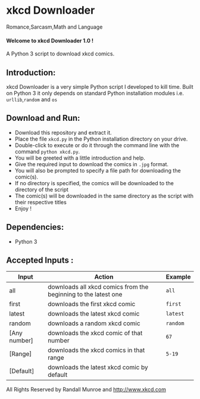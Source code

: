 xkcd Downloader
===============

Romance,Sarcasm,Math and Language

<h4>Welcome to xkcd Downloader 1.0 !</h4>
A Python 3 script to download xkcd comics.

<h2>Introduction:</h2>
xkcd Downloader is a very simple Python script I developed to kill time. Built on Python 3 it only depends on standard Python installation modules i.e. <code>urllib</code>,<code>random</code> and <code>os</code>
<h2>Download and Run:</h2>
<ul>
<li>Download this repository and extract it.</li>
<li>Place the file <code>xkcd.py</code> in the Python installation directory on your drive.</li>
<li>Double-click to execute or do it through the command line with the command <code>python xkcd.py</code>.</li>
<li>You will be greeted with a little introduction and help.</li>
<li>Give the required input to download the comics in <code>.jpg</code> format.</li>
<li>You will also be prompted to specify a file path for downloading the comic(s).</li>
<li>If no directory is specified, the comics will be downloaded to the directory of the script</li>
<li>The comic(s) will be downloaded in the same directory as the script with their respective titles</li>
<li>Enjoy !
</ul>
<h2>Dependencies:</h2>
<ul>
<li>Python 3</li>
</ul>
<h2>Accepted Inputs :</h2>

|Input|Action|Example|
|-----|------|-------|
|all | downloads all xkcd comics from the beginning to the latest one|<code>all</code>|
|first | downloads the first xkcd comic|<code>first</code>|
|latest | downloads the latest xkcd comic|<code>latest</code>|
|random | downloads a random xkcd comic|<code>random</code>|
|[Any number] | downloads the xkcd comic of that number|<code>67</code>|
|[Range] | downloads the xkcd comics in that range|<code>5-19</code>|
|[Default]| downloads the latest xkcd comic by default|<code></code>|

All Rights Reserved by Randall Munroe and http://www.xkcd.com
